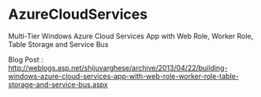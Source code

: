 AzureCloudServices
==================

Multi-Tier Windows Azure Cloud Services App with Web Role, Worker Role, Table Storage and Service Bus

Blog Post : http://weblogs.asp.net/shijuvarghese/archive/2013/04/22/building-windows-azure-cloud-services-app-with-web-role-worker-role-table-storage-and-service-bus.aspx
